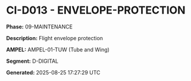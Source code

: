 # CI-D013 - ENVELOPE-PROTECTION

**Phase:** 09-MAINTENANCE

**Description:** Flight envelope protection

**AMPEL:** AMPEL-01-TUW (Tube and Wing)

**Segment:** D-DIGITAL

**Generated:** 2025-08-25 17:27:29 UTC
